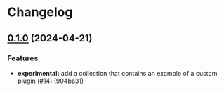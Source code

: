 # Changelog

## [0.1.0](https://github.com/mateusz-uminski/ansible-collections/compare/experimental-v0.0.1...experimental-v0.1.0) (2024-04-21)


### Features

* **experimental:** add a collection that contains an example of a custom plugin ([#14](https://github.com/mateusz-uminski/ansible-collections/issues/14)) ([904ba31](https://github.com/mateusz-uminski/ansible-collections/commit/904ba312b3119175e5b8d987e286cd14a2032296))
